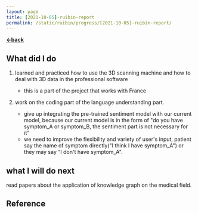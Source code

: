 ```yaml
---
layout: page
title: [2021-10-05]-ruibin-report
permalink: /static/ruibin/progress/[2021-10-05]-ruibin-report/
---
```


[**<-back**](/static/ruibin/progress)  

## What did I do

1. learned and practiced how to use the 3D scanning machine and how to deal with 3D data in the professional software
    * this is a part of the project that works with France

    

2. work on the coding part of the  language understanding part.
    * give up integrating the pre-trained sentiment model with our current model, because our current model is in the form of "do you have symptom_A or symptom_B, the sentiment part is not necessary for it"
    * we need to improve the flexibility and variety of user's input, patient say the name of symptom directly("I think I have symptom_A") or they may say "I don't have symptom_A".

   

## what I will do next

read papers about the application of knowledge graph on the medical field.



## Reference
